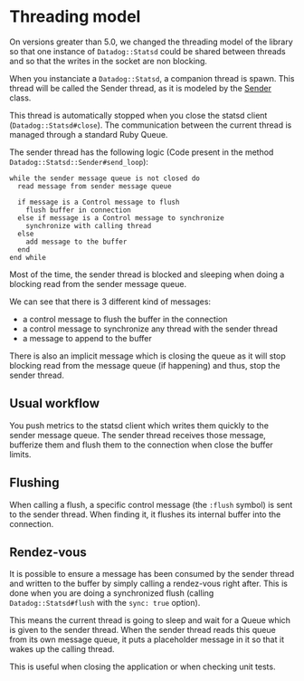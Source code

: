 # Threading model

On versions greater than 5.0, we changed the threading model of the library so that one instance of `Datadog::Statsd` could be shared between threads and so that the writes in the socket are non blocking.

When you instanciate a `Datadog::Statsd`, a companion thread is spawn. This thread will be called the Sender thread, as it is modeled by the [Sender](../lib/datadog/statsd/sender.rb) class.

This thread is automatically stopped when you close the statsd client (`Datadog::Statsd#close`). The communication between the current thread is managed through a standard Ruby Queue.

The sender thread has the following logic (Code present in the method `Datadog::Statsd::Sender#send_loop`):

```
while the sender message queue is not closed do
  read message from sender message queue

  if message is a Control message to flush
    flush buffer in connection
  else if message is a Control message to synchronize
    synchronize with calling thread
  else
    add message to the buffer
  end
end while
```

Most of the time, the sender thread is blocked and sleeping when doing a blocking read from the sender message queue.

We can see that there is 3 different kind of messages:

* a control message to flush the buffer in the connection
* a control message to synchronize any thread with the sender thread
* a message to append to the buffer

There is also an implicit message which is closing the queue as it will stop blocking read from the message queue (if happening) and thus, stop the sender thread.

## Usual workflow

You push metrics to the statsd client which writes them quickly to the sender message queue. The sender thread receives those message, bufferize them and flush them to the connection when close the buffer limits.

## Flushing

When calling a flush, a specific control message (the `:flush` symbol) is sent to the sender thread. When finding it, it flushes its internal buffer into the connection.

## Rendez-vous

It is possible to ensure a message has been consumed by the sender thread and written to the buffer by simply calling a rendez-vous right after. This is done when you are doing a synchronized flush (calling `Datadog::Statsd#flush` with the `sync: true` option). 

This means the current thread is going to sleep and wait for a Queue which is given to the sender thread. When the sender thread reads this queue from its own message queue, it puts a placeholder message in it so that it wakes up the calling thread.

This is useful when closing the application or when checking unit tests.


